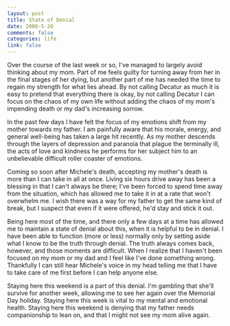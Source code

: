 ```yaml
--- 
layout: post
title: State of Denial
date: 2006-5-20
comments: false
categories: life
link: false
---
```

Over the course of the last week or so, I've managed to largely avoid thinking about my mom. Part of me feels guilty for turning away from her in the final stages of her dying, but another part of me has needed the time to regain my strength for what lies ahead. By not calling Decatur as much it is easy to pretend that everything there is okay, by not calling Decatur I can focus on the chaos of my own life without adding the chaos of my mom's impending death or my dad's increasing sorrow.

In the past few days I have felt the focus of my emotions shift from my mother towards my father. I am painfully aware that his morale, energy, and general well-being has taken a large hit recently. As my mother descends through the layers of depression and paranoia that plague the terminally ill, the acts of love and kindness he performs for her subject him to an unbelievable difficult roller coaster of emotions.

Coming so soon after Michele's death, accepting my mother's death is more than I can take in all at once. Living six hours drive away has been a blessing in that I can't always be there; I've been forced to spend time away from the situation, which has allowed me to take it in at a rate that won't overwhelm me. I wish there was a way for my father to get the same kind of break, but I suspect that even if it were offered, he'd stay and stick it out.

Being here most of the time, and there only a few days at a time has allowed me to maintain a state of denial about this, when it is helpful to be in denial. I have been able to function (more or less) normally only by setting aside what I know to be the truth through denial. The truth always comes back, however, and those moments are difficult. When I realize that I haven't been focused on my mom or my dad and I feel like I've done something wrong. Thankfully I can still hear Michele's voice in my head telling me that I have to take care of me first before I can help anyone else.

Staying here this weekend is a part of this denial. I'm gambling that she'll survive for another week, allowing me to see her again over the Memorial Day holiday. Staying here this week is vital to my mental and emotional health. Staying here this weekend is denying that my father needs companionship to lean on, and that I might not see my mom alive again.
